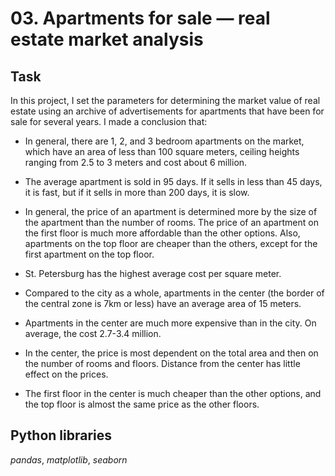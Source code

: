 # 03. Apartments for sale — real estate market analysis

## Task

In this project, I set the parameters for determining the market value of real estate using an archive of advertisements for apartments that have been for sale for several years. I made a conclusion that:

- In general, there are 1, 2, and 3 bedroom apartments on the market, which have an area of less than 100 square meters, ceiling heights ranging from 2.5 to 3 meters and cost about 6 million.

- The average apartment is sold in 95 days. If it sells in less than 45 days, it is fast, but if it sells in more than 200 days, it is slow.

- In general, the price of an apartment is determined more by the size of the apartment than the number of rooms. The price of an apartment on the first floor is much more affordable than the other options. Also, apartments on the top floor are cheaper than the others, except for the first apartment on the top floor.

- St. Petersburg has the highest average cost per square meter.

- Compared to the city as a whole, apartments in the center (the border of the central zone is 7km or less) have an average area of 15 meters.

- Apartments in the center are much more expensive than in the city. On average, the cost 2.7-3.4 million.

- In the center, the price is most dependent on the total area and then on the number of rooms and floors. Distance from the center has little effect on the prices.

- The first floor in the center is much cheaper than the other options, and the top floor is almost the same price as the other floors.

## Python libraries

*pandas*, *matplotlib*, *seaborn*
